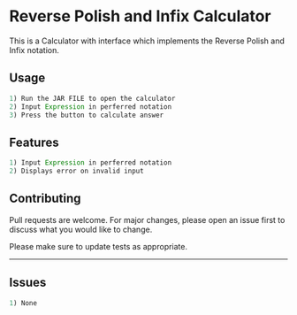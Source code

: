 # Reverse Polish and Infix Calculator

This is a Calculator with interface which implements the Reverse Polish and Infix notation.

## Usage

```Java
1) Run the JAR FILE to open the calculator
2) Input Expression in perferred notation
3) Press the button to calculate answer


```
## Features

```Java
1) Input Expression in perferred notation
2) Displays error on invalid input

```

## Contributing
Pull requests are welcome. For major changes, please open an issue first to discuss what you would like to change.

Please make sure to update tests as appropriate.

----------------
## Issues
```Java
1) None
```